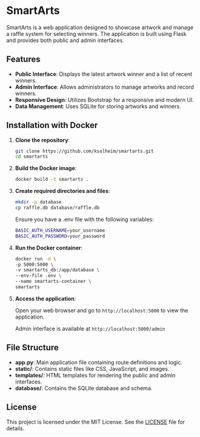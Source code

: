 # SmartArts

SmartArts is a web application designed to showcase artwork and manage a raffle system for selecting winners. The application is built using Flask and provides both public and admin interfaces.

## Features

- **Public Interface**: Displays the latest artwork winner and a list of recent winners.
- **Admin Interface**: Allows administrators to manage artworks and record winners.
- **Responsive Design**: Utilizes Bootstrap for a responsive and modern UI.
- **Data Management**: Uses SQLite for storing artworks and winners.

## Installation with Docker

1. **Clone the repository**:
   ```bash
   git clone https://github.com/ksolheim/smartarts.git
   cd smartarts
   ```

2. **Build the Docker image**:

   ```bash
   docker build -t smartarts .
   ```

3. **Create required directories and files**:
   ```bash
   mkdir -p database
   cp raffle.db database/raffle.db
   ```

   Ensure you have a .env file with the following variables:
   ```bash
   BASIC_AUTH_USERNAME=your_username
   BASIC_AUTH_PASSWORD=your_password
   ```

4. **Run the Docker container**:
   ```bash
   docker run -d \
   -p 5000:5000 \
   -v smartarts_db:/app/database \
   --env-file .env \
   --name smartarts-container \
   smartarts
   ```

5. **Access the application**:

   Open your web browser and go to `http://localhost:5000` to view the application.

   Admin interface is available at `http://localhost:5000/admin`

## File Structure

- **app.py**: Main application file containing route definitions and logic.
- **static/**: Contains static files like CSS, JavaScript, and images.
- **templates/**: HTML templates for rendering the public and admin interfaces.
- **database/**: Contains the SQLite database and schema.

## License

This project is licensed under the MIT License. See the [LICENSE](LICENSE) file for details.
